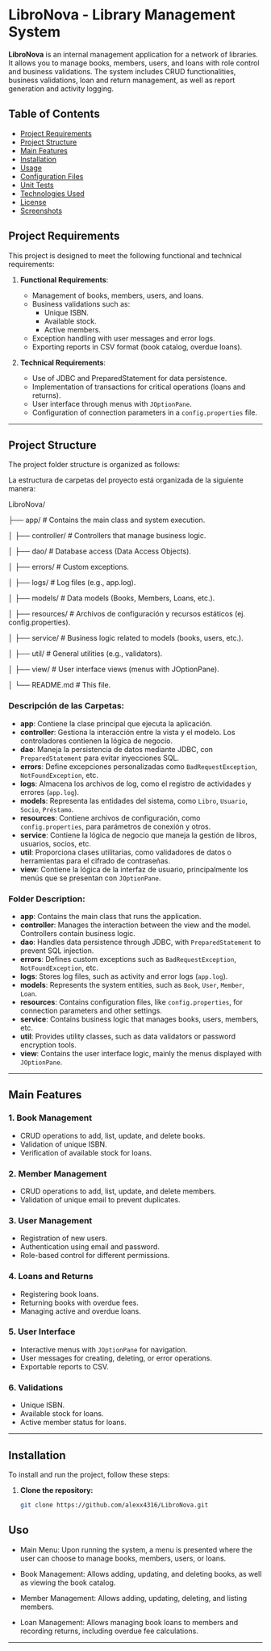 # LibroNova - Library Management System

**LibroNova** is an internal management application for a network of libraries. It allows you to manage books, members, users, and loans with role control and business validations. The system includes CRUD functionalities, business validations, loan and return management, as well as report generation and activity logging.

## Table of Contents

- [Project Requirements](#project-requirements)
- [Project Structure](#project-structure)
- [Main Features](#main-features)
- [Installation](#installation)
- [Usage](#usage)
- [Configuration Files](#configuration-files)
- [Unit Tests](#unit-tests)
- [Technologies Used](#technologies-used)
- [License](#license)
- [Screenshots](#screenshots)

## Project Requirements

This project is designed to meet the following functional and technical requirements:

1. **Functional Requirements**:
    - Management of books, members, users, and loans.
    - Business validations such as:
        - Unique ISBN.
        - Available stock.
        - Active members.
    - Exception handling with user messages and error logs.
    - Exporting reports in CSV format (book catalog, overdue loans).

2. **Technical Requirements**:
    - Use of JDBC and PreparedStatement for data persistence.
    - Implementation of transactions for critical operations (loans and returns).
    - User interface through menus with `JOptionPane`.
    - Configuration of connection parameters in a `config.properties` file.

---

## Project Structure

The project folder structure is organized as follows:

La estructura de carpetas del proyecto está organizada de la siguiente manera:

LibroNova/

├── app/ # Contains the main class and system execution.

│
├── controller/ # Controllers that manage business logic.

│
├── dao/ # Database access (Data Access Objects).

│
├── errors/ # Custom exceptions.

│
├── logs/ # Log files (e.g., app.log).

│
├── models/ # Data models (Books, Members, Loans, etc.).

│
├── resources/ #  Archivos de configuración y recursos estáticos (ej. config.properties).

│
├── service/ # Business logic related to models (books, users, etc.).

│
├── util/ # General utilities (e.g., validators).

│
├── view/ # User interface views (menus with JOptionPane).

│
└── README.md # This file.


### Descripción de las Carpetas:

- **app**: Contiene la clase principal que ejecuta la aplicación.
- **controller**: Gestiona la interacción entre la vista y el modelo. Los controladores contienen la lógica de negocio.
- **dao**: Maneja la persistencia de datos mediante JDBC, con `PreparedStatement` para evitar inyecciones SQL.
- **errors**: Define excepciones personalizadas como `BadRequestException`, `NotFoundException`, etc.
- **logs**: Almacena los archivos de log, como el registro de actividades y errores (`app.log`).
- **models**: Representa las entidades del sistema, como `Libro`, `Usuario`, `Socio`, `Préstamo`.
- **resources**: Contiene archivos de configuración, como `config.properties`, para parámetros de conexión y otros.
- **service**: Contiene la lógica de negocio que maneja la gestión de libros, usuarios, socios, etc.
- **util**: Proporciona clases utilitarias, como validadores de datos o herramientas para el cifrado de contraseñas.
- **view**: Contiene la lógica de la interfaz de usuario, principalmente los menús que se presentan con `JOptionPane`.


### Folder Description:

- **app**: Contains the main class that runs the application.
- **controller**: Manages the interaction between the view and the model. Controllers contain business logic.
- **dao**: Handles data persistence through JDBC, with `PreparedStatement` to prevent SQL injection.
- **errors**: Defines custom exceptions such as `BadRequestException`, `NotFoundException`, etc.
- **logs**: Stores log files, such as activity and error logs (`app.log`).
- **models**: Represents the system entities, such as `Book`, `User`, `Member`, `Loan`.
- **resources**: Contains configuration files, like `config.properties`, for connection parameters and other settings.
- **service**: Contains business logic that manages books, users, members, etc.
- **util**: Provides utility classes, such as data validators or password encryption tools.
- **view**: Contains the user interface logic, mainly the menus displayed with `JOptionPane`.

---

## Main Features

### 1. **Book Management**
- CRUD operations to add, list, update, and delete books.
- Validation of unique ISBN.
- Verification of available stock for loans.

### 2. **Member Management**
- CRUD operations to add, list, update, and delete members.
- Validation of unique email to prevent duplicates.

### 3. **User Management**
- Registration of new users.
- Authentication using email and password.
- Role-based control for different permissions.

### 4. **Loans and Returns**
- Registering book loans.
- Returning books with overdue fees.
- Managing active and overdue loans.

### 5. **User Interface**
- Interactive menus with `JOptionPane` for navigation.
- User messages for creating, deleting, or error operations.
- Exportable reports to CSV.

### 6. **Validations**
- Unique ISBN.
- Available stock for loans.
- Active member status for loans.

---

## Installation

To install and run the project, follow these steps:

1. **Clone the repository:**
   ```bash
   git clone https://github.com/alexx4316/LibroNova.git


##  **Uso**

- Main Menu: Upon running the system, a menu is presented where the user can choose to manage books, members, users, or loans.

- Book Management: Allows adding, updating, and deleting books, as well as viewing the book catalog.

- Member Management: Allows adding, updating, deleting, and listing members.

- Loan Management: Allows managing book loans to members and recording returns, including overdue fee calculations.

---


